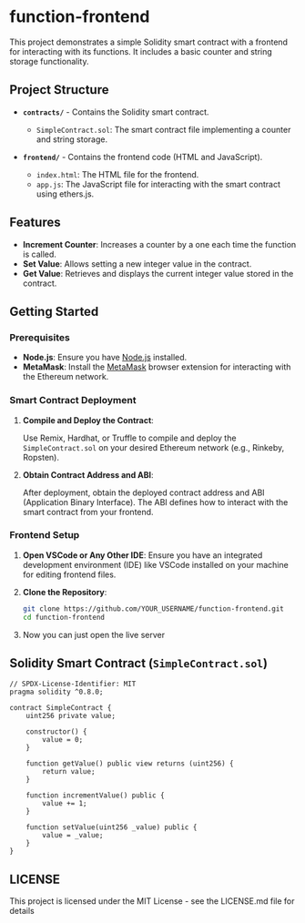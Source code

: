 # function-frontend

This project demonstrates a simple Solidity smart contract with a frontend for interacting with its functions. It includes a basic counter and string storage functionality.

## Project Structure

- **`contracts/`** - Contains the Solidity smart contract.
  - `SimpleContract.sol`: The smart contract file implementing a counter and string storage.

- **`frontend/`** - Contains the frontend code (HTML and JavaScript).
  - `index.html`: The HTML file for the frontend.
  - `app.js`: The JavaScript file for interacting with the smart contract using ethers.js.

## Features

- **Increment Counter**: Increases a counter by a one each time the function is called.
- **Set Value**: Allows setting a new integer value in the contract.
- **Get Value**: Retrieves and displays the current integer value stored in the contract.

## Getting Started

### Prerequisites

- **Node.js**: Ensure you have [Node.js](https://nodejs.org/) installed.
- **MetaMask**: Install the [MetaMask](https://metamask.io/) browser extension for interacting with the Ethereum network.

### Smart Contract Deployment

1. **Compile and Deploy the Contract**:

   Use Remix, Hardhat, or Truffle to compile and deploy the `SimpleContract.sol` on your desired Ethereum network (e.g., Rinkeby, Ropsten).

2. **Obtain Contract Address and ABI**:

   After deployment, obtain the deployed contract address and ABI (Application Binary Interface). The ABI defines how to interact with the smart contract from your frontend.

### Frontend Setup

1. **Open VSCode or Any Other IDE**:
   Ensure you have an integrated development environment (IDE) like VSCode installed on your machine for editing frontend files.

2. **Clone the Repository**:
   ```bash
   git clone https://github.com/YOUR_USERNAME/function-frontend.git
   cd function-frontend
3. Now you can just open the live server

## Solidity Smart Contract (`SimpleContract.sol`)
```solidity
// SPDX-License-Identifier: MIT
pragma solidity ^0.8.0;

contract SimpleContract {
    uint256 private value;

    constructor() {
        value = 0;
    }

    function getValue() public view returns (uint256) {
        return value;
    }

    function incrementValue() public {
        value += 1;
    }

    function setValue(uint256 _value) public {
        value = _value;
    }
}
```
## LICENSE
This project is licensed under the MIT License - see the LICENSE.md file for details
